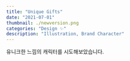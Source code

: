```yaml
---
title: "Unique Gifts"
date: "2021-07-01"
thumbnail: ./newversion.png
categories: "Design ✨"
description: "Illustration, Brand Character"
---
```


유니크한 느낌의 캐릭터를 시도해보았습니다.